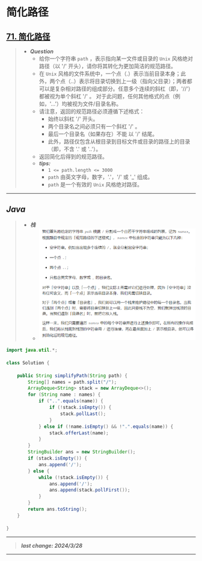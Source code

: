 # 简化路径

## [71. 简化路径](https://leetcode.cn/problems/simplify-path/)

> - ***Question***
>   - 给你一个字符串 `path` ，表示指向某一文件或目录的 `Unix` 风格绝对路径（以 '/' 开头），请你将其转化为更加简洁的规范路径。
>   - 在 `Unix` 风格的文件系统中，一个点（.）表示当前目录本身；此外，两个点（..）表示将目录切换到上一级（指向父目录）；两者都可以是复杂相对路径的组成部分。任意多个连续的斜杠（即，'//'）都被视为单个斜杠 '/' 。 对于此问题，任何其他格式的点（例如，'...'）均被视为文件/目录名称。
>   - 请注意，返回的规范路径必须遵循下述格式：
>     - 始终以斜杠 '/' 开头。
>     - 两个目录名之间必须只有一个斜杠 '/' 。
>     - 最后一个目录名（如果存在）不能 以 '/' 结尾。
>     - 此外，路径仅包含从根目录到目标文件或目录的路径上的目录（即，不含 '.' 或 '..'）。
>   - 返回简化后得到的规范路径。
>   - ***tips:***
>     - `1 <= path.length <= 3000`
>     - `path` 由英文字母，数字，'.'，'/' 或 '_' 组成。
>     - `path` 是一个有效的 `Unix` 风格绝对路径。

---

## *Java*

> - ***栈***
>   - ![image](./images/简化路径.png)

```java
import java.util.*;

class Solution {

    public String simplifyPath(String path) {
        String[] names = path.split("/");
        ArrayDeque<String> stack = new ArrayDeque<>();
        for (String name : names) {
            if ("..".equals(name)) {
                if (!stack.isEmpty()) {
                    stack.pollLast();
                }
            } else if (!name.isEmpty() && !".".equals(name)) {
                stack.offerLast(name);
            }
        }
        StringBuilder ans = new StringBuilder();
        if (stack.isEmpty()) {
            ans.append('/');
        } else {
            while (!stack.isEmpty()) {
                ans.append('/');
                ans.append(stack.pollFirst());
            }
        }
        return ans.toString();
    }

}
```

---

> ***last change: 2024/3/28***

---
